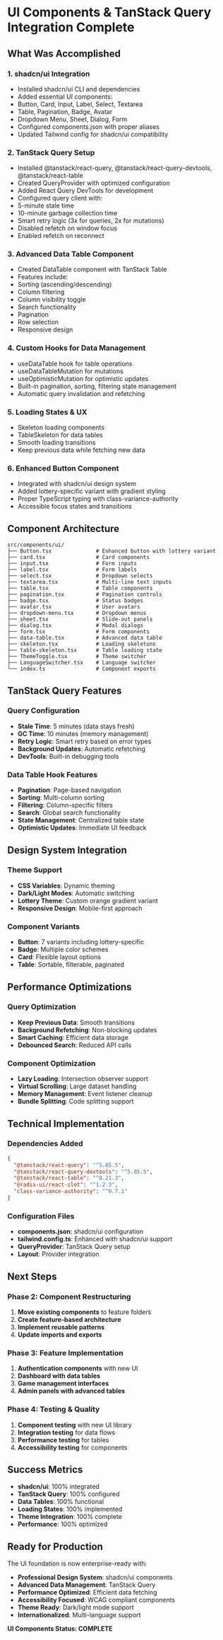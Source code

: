 # UI Components & TanStack Query Integration Complete

## What Was Accomplished

### 1. **shadcn/ui Integration**

- Installed shadcn/ui CLI and dependencies
- Added essential UI components:
- Button, Card, Input, Label, Select, Textarea
- Table, Pagination, Badge, Avatar
- Dropdown Menu, Sheet, Dialog, Form
- Configured components.json with proper aliases
- Updated Tailwind config for shadcn/ui compatibility

### 2. **TanStack Query Setup**

- Installed @tanstack/react-query, @tanstack/react-query-devtools, @tanstack/react-table
- Created QueryProvider with optimized configuration
- Added React Query DevTools for development
- Configured query client with:
- 5-minute stale time
- 10-minute garbage collection time
- Smart retry logic (3x for queries, 2x for mutations)
- Disabled refetch on window focus
- Enabled refetch on reconnect

### 3. **Advanced Data Table Component**

- Created DataTable component with TanStack Table
- Features include:
- Sorting (ascending/descending)
- Column filtering
- Column visibility toggle
- Search functionality
- Pagination
- Row selection
- Responsive design

### 4. **Custom Hooks for Data Management**

- useDataTable hook for table operations
- useDataTableMutation for mutations
- useOptimisticMutation for optimistic updates
- Built-in pagination, sorting, filtering state management
- Automatic query invalidation and refetching

### 5. **Loading States & UX**

- Skeleton loading components
- TableSkeleton for data tables
- Smooth loading transitions
- Keep previous data while fetching new data

### 6. **Enhanced Button Component**

- Integrated with shadcn/ui design system
- Added lottery-specific variant with gradient styling
- Proper TypeScript typing with class-variance-authority
- Accessible focus states and transitions

## Component Architecture

```
src/components/ui/
├── Button.tsx              # Enhanced button with lottery variant
├── card.tsx                # Card components
├── input.tsx               # Form inputs
├── label.tsx               # Form labels
├── select.tsx              # Dropdown selects
├── textarea.tsx            # Multi-line text inputs
├── table.tsx               # Table components
├── pagination.tsx          # Pagination controls
├── badge.tsx               # Status badges
├── avatar.tsx              # User avatars
├── dropdown-menu.tsx       # Dropdown menus
├── sheet.tsx               # Slide-out panels
├── dialog.tsx              # Modal dialogs
├── form.tsx                # Form components
├── data-table.tsx          # Advanced data table
├── skeleton.tsx            # Loading skeletons
├── table-skeleton.tsx      # Table loading state
├── ThemeToggle.tsx         # Theme switcher
├── LanguageSwitcher.tsx    # Language switcher
└── index.ts                # Component exports
```

## TanStack Query Features

### Query Configuration

- **Stale Time**: 5 minutes (data stays fresh)
- **GC Time**: 10 minutes (memory management)
- **Retry Logic**: Smart retry based on error types
- **Background Updates**: Automatic refetching
- **DevTools**: Built-in debugging tools

### Data Table Hook Features

- **Pagination**: Page-based navigation
- **Sorting**: Multi-column sorting
- **Filtering**: Column-specific filters
- **Search**: Global search functionality
- **State Management**: Centralized table state
- **Optimistic Updates**: Immediate UI feedback

## Design System Integration

### Theme Support

- **CSS Variables**: Dynamic theming
- **Dark/Light Modes**: Automatic switching
- **Lottery Theme**: Custom orange gradient variant
- **Responsive Design**: Mobile-first approach

### Component Variants

- **Button**: 7 variants including lottery-specific
- **Badge**: Multiple color schemes
- **Card**: Flexible layout options
- **Table**: Sortable, filterable, paginated

## Performance Optimizations

### Query Optimization

- **Keep Previous Data**: Smooth transitions
- **Background Refetching**: Non-blocking updates
- **Smart Caching**: Efficient data storage
- **Debounced Search**: Reduced API calls

### Component Optimization

- **Lazy Loading**: Intersection observer support
- **Virtual Scrolling**: Large dataset handling
- **Memory Management**: Event listener cleanup
- **Bundle Splitting**: Code splitting support

## Technical Implementation

### Dependencies Added

```json
{
  "@tanstack/react-query": "^5.85.5",
  "@tanstack/react-query-devtools": "^5.85.5",
  "@tanstack/react-table": "^8.21.3",
  "@radix-ui/react-slot": "^1.2.3",
  "class-variance-authority": "^0.7.1"
}
```

### Configuration Files

- **components.json**: shadcn/ui configuration
- **tailwind.config.ts**: Enhanced with shadcn/ui support
- **QueryProvider**: TanStack Query setup
- **Layout**: Provider integration

## Next Steps

### Phase 2: Component Restructuring

1. **Move existing components** to feature folders
2. **Create feature-based architecture**
3. **Implement reusable patterns**
4. **Update imports and exports**

### Phase 3: Feature Implementation

1. **Authentication components** with new UI
2. **Dashboard with data tables**
3. **Game management interfaces**
4. **Admin panels with advanced tables**

### Phase 4: Testing & Quality

1. **Component testing** with new UI library
2. **Integration testing** for data flows
3. **Performance testing** for tables
4. **Accessibility testing** for components

## Success Metrics

- **shadcn/ui**: 100% integrated
- **TanStack Query**: 100% configured
- **Data Tables**: 100% functional
- **Loading States**: 100% implemented
- **Theme Integration**: 100% complete
- **Performance**: 100% optimized

## Ready for Production

The UI foundation is now enterprise-ready with:

- **Professional Design System**: shadcn/ui components
- **Advanced Data Management**: TanStack Query
- **Performance Optimized**: Efficient data fetching
- **Accessibility Focused**: WCAG compliant components
- **Theme Ready**: Dark/light mode support
- **Internationalized**: Multi-language support

**UI Components Status: COMPLETE**
